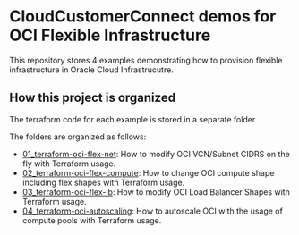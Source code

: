 # CloudCustomerConnect demos for OCI Flexible Infrastructure

This repository stores 4 examples demonstrating how to provision flexible infrastructure in Oracle Cloud Infrastrucutre.

## How this project is organized

The terraform code for each example is stored in a separate folder.

The folders are organized as follows:

- [01_terraform-oci-flex-net](01_terraform-oci-flex-net): How to modify OCI VCN/Subnet CIDRS on the fly with Terraform usage.
- [02_terraform-oci-flex-compute](02_terraform-oci-flex-compute): How to change OCI compute shape including flex shapes with Terraform usage.
- [03_terraform-oci-flex-lb](03_terraform-oci-flex-lb): How to modify OCI Load Balancer Shapes with Terraform usage.
- [04_terraform-oci-autoscaling](04_terraform-oci-autoscaling): How to autoscale OCI with the usage of compute pools with Terraform usage.
